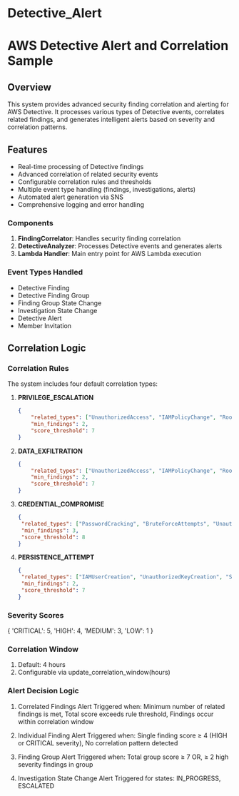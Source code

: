 # Detective_Alert
# AWS Detective Alert and Correlation Sample

## Overview
This system provides advanced security finding correlation and alerting for AWS Detective. It processes various types of Detective events, correlates related findings, and generates intelligent alerts based on severity and correlation patterns.

## Features
- Real-time processing of Detective findings
- Advanced correlation of related security events
- Configurable correlation rules and thresholds
- Multiple event type handling (findings, investigations, alerts)
- Automated alert generation via SNS
- Comprehensive logging and error handling

### Components
1. **FindingCorrelator**: Handles security finding correlation
2. **DetectiveAnalyzer**: Processes Detective events and generates alerts
3. **Lambda Handler**: Main entry point for AWS Lambda execution

### Event Types Handled
- Detective Finding
- Detective Finding Group
- Finding Group State Change
- Investigation State Change
- Detective Alert
- Member Invitation

## Correlation Logic

### Correlation Rules
The system includes four default correlation types:

1. **PRIVILEGE_ESCALATION**
   ```json
   {
       "related_types": ["UnauthorizedAccess", "IAMPolicyChange", "RootCredentialUsage"],
       "min_findings": 2,
       "score_threshold": 7
   }

2. **DATA_EXFILTRATION**
   ```json
   {
       "related_types": ["UnauthorizedAccess", "IAMPolicyChange", "RootCredentialUsage"],
       "min_findings": 2,
       "score_threshold": 7
   }

3. **CREDENTIAL_COMPROMISE**
   ```json
   {
    "related_types": ["PasswordCracking", "BruteForceAttempts", "UnauthorizedAPICall"],
    "min_findings": 3,
    "score_threshold": 8
   }

4. **PERSISTENCE_ATTEMPT**
   ```json
   {
    "related_types": ["IAMUserCreation", "UnauthorizedKeyCreation", "SecurityToolDisabled"],
    "min_findings": 2,
    "score_threshold": 7
   }

### Severity Scores
  
   {
    'CRITICAL': 5,
    'HIGH': 4,
    'MEDIUM': 3,
    'LOW': 1
   }

### Correlation Window
1. Default: 4 hours
2. Configurable via update_correlation_window(hours)

### Alert Decision Logic
1. Correlated Findings Alert
     Triggered when:
        Minimum number of related findings is met,
        Total score exceeds rule threshold,
        Findings occur within correlation window

2. Individual Finding Alert
     Triggered when:
        Single finding score ≥ 4 (HIGH or CRITICAL severity),
        No correlation pattern detected

3. Finding Group Alert
     Triggered when:
        Total group score ≥ 7 OR,
        ≥ 2 high severity findings in group

4. Investigation State Change Alert
     Triggered for states:
        IN_PROGRESS,
        ESCALATED
